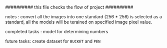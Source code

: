 ##########
this file checks the flow of project
##########

notes :
	convert all the images into one standard 
	(256 * 256) is selected as a standard, all the models will be terained on specified image pixel value.

completed tasks :
	model for determining numbers 

future tasks:
	create dataset for `BUCKET` and `PEN`